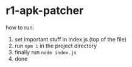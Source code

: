 # r1-apk-patcher

how to run:
1. set important stuff in index.js (top of the file)
2. run `npm i` in the project directory
3. finally run `node index.js`
4. done